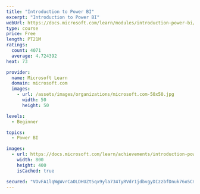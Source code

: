 ```yaml
---
title: "Introduction to Power BI"
excerpt: "Introduction to Power BI"
webUrl: https://docs.microsoft.com/learn/modules/introduction-power-bi/
type: course
price: Free
length: PT21M
ratings:
  count: 4071
  average: 4.724392
heat: 73

provider:
  name: Microsoft Learn
  domain: microsoft.com
  images:
    - url: /assets/images/organizations/microsoft.com-50x50.jpg
      width: 50
      height: 50

levels:
  - Beginner

topics:
  - Power BI

images:
  - url: https://docs.microsoft.com/learn/achievements/introduction-power-bi-social.png
    width: 800
    height: 400
    isCached: true

secured: "VOvFA1lqWgWvrCaOLDHUZt5qx9yla734TyRVdr1jdbvgyDIzzbfDnuk76o5Cm1rRTDFRlK/lpcc6HusHS9n7+fWJjttn02PWiBjoVNyRpab2RjkJFTGvFgiSjCYZLUaJjZgUrCGFOtZTgTwrdbhXNXP2p4OK421/T6PdZkUDFbAjWQjqomZDbdYlHusSvt/fCKZoV0Dc/VXEEII8SoLiJOHzKnhyhp062xhwtWSZy8K2defXav+P0D7HgmOSI7mFFnkWbOSBr2e/FGMDoWlls3N6d9r9u/0ZjSgdQg2USfePWUqJKewCWp1wQQ5kiDcSgmnaAR1mXRNVNHEUs1yM//n4vmwa374Lqx7iAzGW5RjMA4aXasN4muCEt0bRZzncNghdsxlZaPVKrRauRFNCN8UsT8AxjVgp0pYxNmiZGh4=;xpq9WAEYJiA1hdAJgWqapQ=="
---
```


